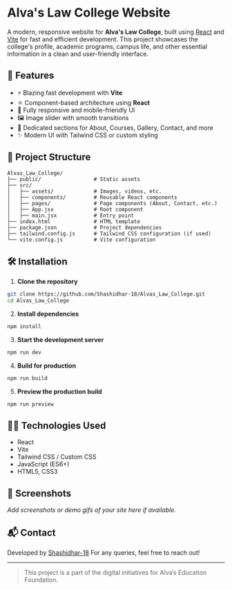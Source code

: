 # Alva's Law College Website

A modern, responsive website for **Alva's Law College**, built using [React](https://reactjs.org/) and [Vite](https://vitejs.dev/) for fast and efficient development. This project showcases the college's profile, academic programs, campus life, and other essential information in a clean and user-friendly interface.

## 🚀 Features

* ⚡️ Blazing fast development with **Vite**
* ⚛️ Component-based architecture using **React**
* 🎨 Fully responsive and mobile-friendly UI
* 🖼️ Image slider with smooth transitions
* 📄 Dedicated sections for About, Courses, Gallery, Contact, and more
* ✨ Modern UI with Tailwind CSS or custom styling

## 📂 Project Structure

```
Alvas_Law_College/
├── public/                 # Static assets
├── src/
│   ├── assets/             # Images, videos, etc.
│   ├── components/         # Reusable React components
│   ├── pages/              # Page components (About, Contact, etc.)
│   ├── App.jsx             # Root component
│   ├── main.jsx            # Entry point
├── index.html              # HTML template
├── package.json            # Project dependencies
├── tailwind.config.js      # Tailwind CSS configuration (if used)
└── vite.config.js          # Vite configuration
```

## 🛠️ Installation

1. **Clone the repository**

```bash
git clone https://github.com/Shashidhar-18/Alvas_Law_College.git
cd Alvas_Law_College
```

2. **Install dependencies**

```bash
npm install
```

3. **Start the development server**

```bash
npm run dev
```

4. **Build for production**

```bash
npm run build
```

5. **Preview the production build**

```bash
npm run preview
```

## 🧑‍💻 Technologies Used

* React
* Vite
* Tailwind CSS / Custom CSS
* JavaScript (ES6+)
* HTML5, CSS3

## 📸 Screenshots

*Add screenshots or demo gifs of your site here if available.*

## 📬 Contact

Developed by [Shashidhar-18](https://github.com/Shashidhar-18)
For any queries, feel free to reach out!

---

> This project is a part of the digital initiatives for Alva’s Education Foundation.

